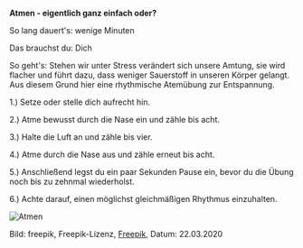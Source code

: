 **Atmen - eigentlich ganz einfach oder?**

So lang dauert's: wenige Minuten

Das brauchst du: Dich 

So geht's: Stehen wir unter Stress verändert sich unsere Amtung, sie wird flacher und führt dazu, dass weniger Sauerstoff in unseren Körper gelangt. Aus diesem Grund hier eine rhythmische Atemübung zur Entspannung.

1.) Setze oder stelle dich aufrecht hin.

2.) Atme bewusst durch die Nase ein und zähle bis acht.

3.) Halte die Luft an und zähle bis vier.

4.) Atme durch die Nase aus und zähle erneut bis acht.

5.) Anschließend legst du ein paar Sekunden Pause ein, bevor du die Übung noch bis zu zehnmal wiederholst.

6.) Achte darauf, einen möglichst gleichmäßigen Rhythmus einzuhalten.


![Atmen](https://image.freepik.com/vektoren-kostenlos/man-achtsamkeit-meditation-hintergrund_23-2147880271.jpg)

Bild: freepik, Freepik-Lizenz, [Freepik](https://de.freepik.com/vektoren-kostenlos/man-achtsamkeit-meditation-hintergrund_2741419.htm#page=1&query=Atmen&position=4), Datum: 22.03.2020
